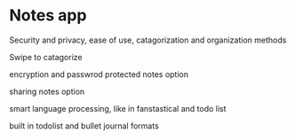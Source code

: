 # Notes app

Security and privacy, ease of use, catagorization and organization methods

Swipe to catagorize

encryption and passwrod protected notes option 

sharing notes option 

smart language processing, like in fanstastical and todo list 

built in todolist and bullet journal formats 


